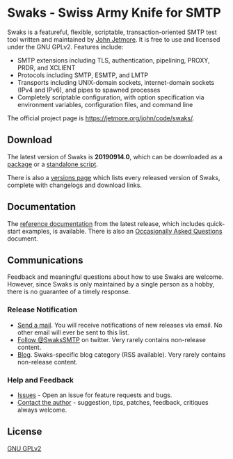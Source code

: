 # Swaks - Swiss Army Knife for SMTP

Swaks is a featureful, flexible, scriptable, transaction-oriented SMTP test tool written and maintained by [John Jetmore](https://jetmore.org/john/).  It is free to use and licensed under the GNU GPLv2. Features include:

* SMTP extensions including TLS, authentication, pipelining, PROXY, PRDR, and XCLIENT
* Protocols including SMTP, ESMTP, and LMTP
* Transports including UNIX-domain sockets, internet-domain sockets (IPv4 and IPv6), and pipes to spawned processes
* Completely scriptable configuration, with option specification via environment variables, configuration files, and command line

The official project page is https://jetmore.org/john/code/swaks/.

## Download

The latest version of Swaks is **20190914.0**, which can be downloaded as a [package](https://jetmore.org/john/code/swaks/files/swaks-20190914.0.tar.gz) or a [standalone script](https://jetmore.org/john/code/swaks/files/swaks-20190914.0/swaks).

There is also a [versions page](https://jetmore.org/john/code/swaks/versions.html) which lists every released version of Swaks, complete with changelogs and download links.

## Documentation

The [reference documentation](https://jetmore.org/john/code/swaks/latest/doc/ref.txt) from the latest release, which includes quick-start examples, is available.  There is also an [Occasionally Asked Questions](https://jetmore.org/john/code/swaks/faq.html) document.

## Communications

Feedback and meaningful questions about how to use Swaks are welcome. However, since Swaks is only maintained by a single person as a hobby, there is no guarantee of a timely response.

### Release Notification

* [Send a mail](mailto:updates-swaks@jetmore.net). You will receive notifications of new releases via email. No other email will ever be sent to this list.
* [Follow @SwaksSMTP](https://twitter.com/SwaksSMTP) on twitter. Very rarely contains non-release content.
* [Blog](https://www.jetmore.org/john/blog/c/swaks/). Swaks-specific blog category (RSS available). Very rarely contains non-release content.

### Help and Feedback

* [Issues](https://github.com/jetmore/swaks/issues) - Open an issue for feature requests and bugs.
* [Contact the author](mailto:proj-swaks@jetmore.net) - suggestion, tips, patches, feedback, critiques always welcome.

## License

[GNU GPLv2](https://choosealicense.com/licenses/gpl-2.0/)
